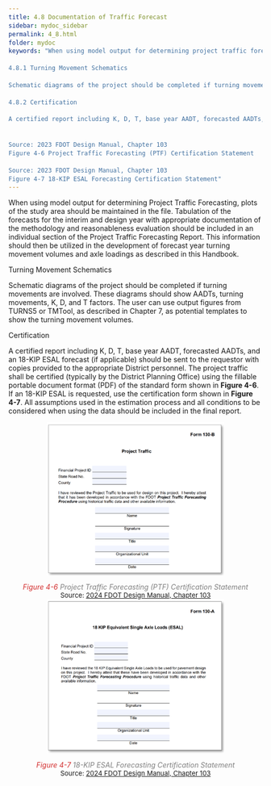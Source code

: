 ```yaml
---
title: 4.8 Documentation of Traffic Forecast
sidebar: mydoc_sidebar
permalink: 4_8.html
folder: mydoc
keywords: "When using model output for determining project traffic forecasting, plots of the study area should be maintained in the file. Tabulation of the forecasts for the interim and design year with appropriate documentation of the methodology and reasonableness evaluation should be included in an individual section of the Project Traffic Forecasting Report. This information should then be utilized in the development of forecast year turning movement volumes and axle loadings as described in this Handbook.

4.8.1 Turning Movement Schematics

Schematic diagrams of the project should be completed if turning movements are involved. These diagrams should show AADTs, turning movements, K, D, and T factors. The user can use output figures from TURNS5 or TMTool as described in Chapter 7 as potential templates to show the turning movement volumes.

4.8.2 Certification

A certified report including K, D, T, base year AADT, forecasted AADTs, and an 18-KIP ESAL forecast (if applicable) should be sent to the requestor with copies sent to the appropriate district personnel. The project traffic shall be certified using the fillable portable document format (PDF) of the standard forms shown in Figure 4-6. If an 18-KIP ESAL is requested, use the certification form shown in Figure 4-7. All assumptions used in the estimation process and all the conditions to be considered when using the data should be included in the final report.


Source: 2023 FDOT Design Manual, Chapter 103
Figure 4-6 Project Traffic Forecasting (PTF) Certification Statement

Source: 2023 FDOT Design Manual, Chapter 103
Figure 4-7 18-KIP ESAL Forecasting Certification Statement"
---
```


<style>
  div{text-align: justify;}
</style>

When using model output for determining Project Traffic Forecasting, plots of the study area
should be maintained in the file. Tabulation of the forecasts for the interim and design year
with appropriate documentation of the methodology and reasonableness evaluation should be
included in an individual section of the Project Traffic Forecasting Report. This information should
then be utilized in the development of forecast year turning movement volumes and axle loadings
as described in this Handbook.

<span class="subtitle-3" data-chapter="4.8">Turning Movement Schematics</span>

Schematic diagrams of the project should be completed if turning movements are involved. These
diagrams should show AADTs, turning movements, K, D, and T factors. The user can use output
figures from TURNS5 or TMTool, as described in Chapter 7, as potential templates to show the
turning movement volumes.

<span class="subtitle-3" data-chapter="4.8">Certification</span>

A certified report including K, D, T, base year AADT, forecasted AADTs, and an 18-KIP ESAL forecast
(if applicable) should be sent to the requestor with copies provided to the appropriate District
personnel. The project traffic shall be certified (typically by the District Planning Office) using the
fillable portable document format (PDF) of the standard form shown in <b>Figure 4-6</b>. If an 18-KIP
ESAL is requested, use the certification form shown in <b>Figure 4-7</b>. All assumptions used in the
estimation process and all conditions to be considered when using the data should be included in
the final report.


<center>
<img src="images/fig4_6.png" style="max-width: 70%; text-align:center; margin-bottom: 0.5rem" >
</center>

<div style="text-align:center; color:grey; margin-bottom: 0rem; margin-top: 0.2rem"><i><span style="color:#d32f2f;">Figure 4-6</span> Project Traffic Forecasting (PTF) Certification Statement</i></div> 
<div style="font-size:13px; text-align:center">Source: <a href="https://fdotwww.blob.core.windows.net/sitefinity/docs/default-source/roadway/fdm/2024/2024fdm103forms.pdf" target="_blank">2024 FDOT Design Manual, Chapter 103</a></div>


<center>
<img src="images/fig4_7.png" style="max-width: 70%; text-align:center; margin-bottom: 0.5rem" >
</center>

<div style="text-align:center; color:grey; margin-bottom: 0rem; margin-top: 0.2rem"><i><span style="color:#d32f2f;">Figure 4-7</span> 18-KIP ESAL Forecasting Certification Statement</i></div> 
<div style="font-size:13px; text-align:center">Source: <a href="https://fdotwww.blob.core.windows.net/sitefinity/docs/default-source/roadway/fdm/2024/2024fdm103forms.pdf" target="_blank">2024 FDOT Design Manual, Chapter 103</a></div>














